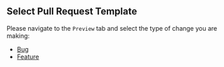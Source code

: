 ## Select Pull Request Template

Please navigate to the `Preview` tab and select the type of change you are making:

- [Bug](?expand=1&template=bug.md)
- [Feature](?expand=1&template=feature.md)

<!-- 
Github does not yet support selecting pull request templates from the UI, so we have to
jump through a small hoop to enable use of multiple templates in an easy-to-use way

See this stackoverflow for details: https://stackoverflow.com/questions/73771068/multiple-templates-for-pull-requests-on-github
-->
